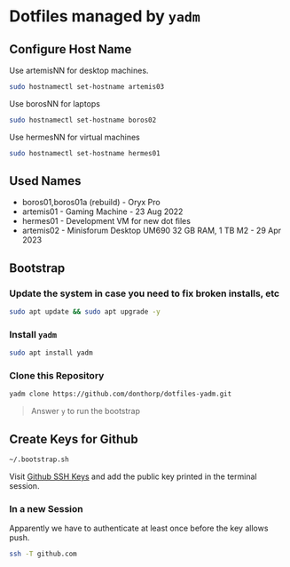 # Dotfiles managed by `yadm`

## Configure Host Name

Use artemisNN for desktop machines.

```bash
sudo hostnamectl set-hostname artemis03
```

Use borosNN for laptops

```bash
sudo hostnamectl set-hostname boros02
```

Use hermesNN for virtual machines

```bash
sudo hostnamectl set-hostname hermes01
```

## Used Names
- boros01,boros01a (rebuild) - Oryx Pro
- artemis01 - Gaming Machine - 23 Aug 2022
- hermes01 - Development VM for new dot files
- artemis02 - Minisforum Desktop UM690 32 GB RAM, 1 TB M2 - 29 Apr 2023

## Bootstrap

### Update the system in case you need to fix broken installs, etc

```bash
sudo apt update && sudo apt upgrade -y
```
### Install `yadm`
```bash
sudo apt install yadm
```
### Clone this Repository

```bash
yadm clone https://github.com/donthorp/dotfiles-yadm.git
```
> Answer `y` to run the bootstrap

## Create Keys for Github

```bash
~/.bootstrap.sh
```
Visit [Github SSH Keys](https://github.com/settings/keys) and add the public key printed in the terminal session.
### In a new Session
Apparently we have to authenticate at least once before the key allows push.
```bash
ssh -T github.com
```
